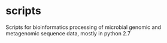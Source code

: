 # scripts
Scripts for bioinformatics processing of microbial genomic and metagenomic sequence data, mostly in python 2.7


